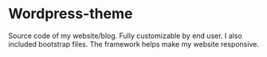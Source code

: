 # Wordpress-theme
Source code of my website/blog. Fully customizable by end user. 
I also included bootstrap files. The framework helps make my website responsive. 
